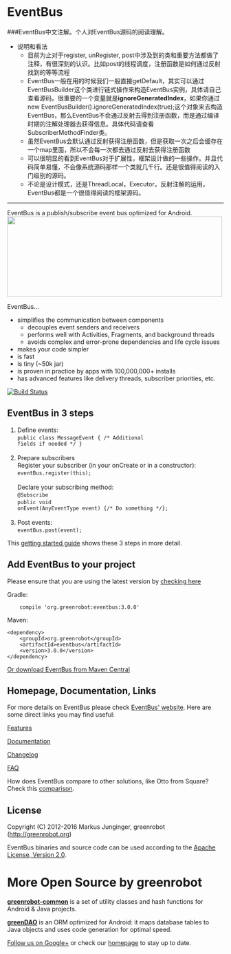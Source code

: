 EventBus
========
###EventBus中文注解。个人对EventBus源码的阅读理解。

* 说明和看法
   * 目前为止对于register, unRegister,  post中涉及到的类和重要方法都做了注释，有很深刻的认识。比如post的线程调度，注册函数是如何通过反射找到的等等流程
   * EventBus一般在用的时候我们一般直接getDefault，其实可以通过EventBusBuilder这个类进行链式操作来构造EventBus实例，具体请自己查看源码。很重要的一个变量就是**ignoreGeneratedIndex**，如果你通过new EventBusBuilder().ignoreGeneratedIndex(true);这个对象来去构造EventBus，那么EventBus不会通过反射去得到注册函数，而是通过编译时期的注解处理器去获得信息。具体代码请查看SubscriberMethodFinder类。
   * 虽然EventBus会默认通过反射获得注册函数，但是获取一次之后会缓存在一个map里面，所以不会每一次都去通过反射去获得注册函数
   * 可以很明显的看到EventBus对于扩展性，框架设计做的一些操作。并且代码简单易懂，不会像系统源码那样一个类就几千行。还是很值得阅读的入门级别的源码。
   * 不论是设计模式，还是ThreadLocal，Executor，反射注解的运用，EventBus都是一个很值得阅读的框架源码。
---
EventBus is a publish/subscribe event bus optimized for Android.<br/>
<img src="EventBus-Publish-Subscribe.png" width="500" height="187"/>

EventBus...

 * simplifies the communication between components
    * decouples event senders and receivers
    * performs well with Activities, Fragments, and background threads
    * avoids complex and error-prone dependencies and life cycle issues
 * makes your code simpler
 * is fast
 * is tiny (~50k jar)
 * is proven in practice by apps with 100,000,000+ installs
 * has advanced features like delivery threads, subscriber priorities, etc.

 [![Build Status](https://travis-ci.org/greenrobot/EventBus.svg?branch=master)](https://travis-ci.org/greenrobot/EventBus)

EventBus in 3 steps
-------------------
1. Define events:<br/>
<code>public class MessageEvent { /* Additional fields if needed */ }</code><br/><br/>
2. Prepare subscribers<br/>
Register your subscriber (in your onCreate or in a constructor):<br/>
<code>eventBus.register(this);</code><br/><br/>
Declare your subscribing method:<br/>
<code>@Subscribe</code><br/>
<code>public void onEvent(AnyEventType event) {/* Do something */};</code><br/><br/>
3. Post events:<br/>
<code>eventBus.post(event);</code>

This [getting started guide](http://greenrobot.org/eventbus/documentation/how-to-get-started/) shows these 3 steps in more detail.

Add EventBus to your project
----------------------------
Please ensure that you are using the latest version by [checking here](http://search.maven.org/#search%7Cga%7C1%7Cg%3A%22org.greenrobot%22%20AND%20a%3A%22eventbus%22)

Gradle:
```
    compile 'org.greenrobot:eventbus:3.0.0'
```

Maven:
```
<dependency>
    <groupId>org.greenrobot</groupId>
    <artifactId>eventbus</artifactId>
    <version>3.0.0</version>
</dependency>
```

[Or download EventBus from Maven Central](http://search.maven.org/#search%7Cga%7C1%7Cg%3A%22de.greenrobot%22%20AND%20a%3A%22eventbus%22)

Homepage, Documentation, Links
------------------------------
For more details on EventBus please check [EventBus' website](http://greenrobot.org/eventbus). Here are some direct links you may find useful:

[Features](http://greenrobot.org/eventbus/features/)

[Documentation](http://greenrobot.org/eventbus/documentation/)

[Changelog](http://greenrobot.org/eventbus/changelog/)

[FAQ](http://greenrobot.org/eventbus/documentation/faq/)

How does EventBus compare to other solutions, like Otto from Square? Check this [comparison](COMPARISON.md).

License
-------
Copyright (C) 2012-2016 Markus Junginger, greenrobot (http://greenrobot.org)

EventBus binaries and source code can be used according to the [Apache License, Version 2.0](LICENSE).

More Open Source by greenrobot
==============================
[__greenrobot-common__](https://github.com/greenrobot/greenrobot-common) is a set of utility classes and hash functions for Android & Java projects.

[__greenDAO__](https://github.com/greenrobot/greenDAO) is an ORM optimized for Android: it maps database tables to Java objects and uses code generation for optimal speed.

[Follow us on Google+](https://plus.google.com/b/114381455741141514652/+GreenrobotDe/posts) or check our [homepage](http://greenrobot.org/) to stay up to date.
